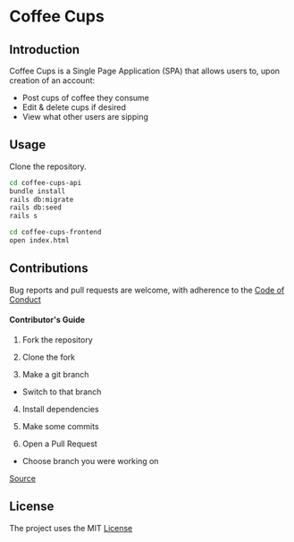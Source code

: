 Coffee Cups
===========


Introduction
------------
Coffee Cups is a Single Page Application (SPA) that allows users to, upon creation of an account:
* Post cups of coffee they consume
* Edit & delete cups if desired
* View what other users are sipping


Usage
------------
Clone the repository.
```bash
cd coffee-cups-api
bundle install
rails db:migrate
rails db:seed
rails s

cd coffee-cups-frontend
open index.html
```


Contributions
-------------
Bug reports and pull requests are welcome, with adherence to the [Code of Conduct](./CODE_OF_CONDUCT.md)
#### Contributor's Guide
1. Fork the repository

2. Clone the fork

3. Make a git branch
  * Switch to that branch
4. Install dependencies

5. Make some commits

6. Open a Pull Request
  * Choose branch you were working on

[Source](https://medium.com/@jenweber/your-first-open-source-contribution-a-step-by-step-technical-guide-d3aca55cc5a6)


License
-------
The project uses the MIT [License](./LICENSE)